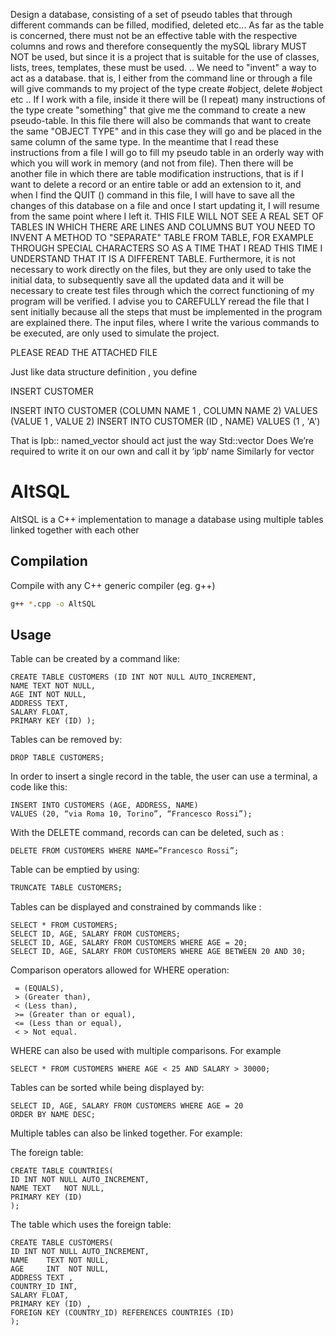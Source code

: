 Design a database, consisting of a set of pseudo tables that through different commands can be filled, modified, deleted etc...
As far as the table is concerned, there must not be an effective table with the respective columns and rows and therefore consequently the mySQL library MUST NOT be used, but since it is a project that is suitable for the use of classes, lists, trees, templates, these must be used. ..
We need to "invent" a way to act as a database.
that is, I either from the command line or through a file will give commands to my project of the type create #object, delete #object etc ..
If I work with a file, inside it there will be (I repeat) many instructions of the type create "something" that give me the command to create a new pseudo-table.
In this file there will also be commands that want to create the same "OBJECT TYPE" and in this case they will go and be placed in the same column of the same type.
In the meantime that I read these instructions from a file I will go to fill my pseudo table in an orderly way with which you will work in memory (and not from file).
Then there will be another file in which there are table modification instructions, that is if I want to delete a record or an entire table or add an extension to it, and when I find the QUIT () command in this file, I will have to save all the changes of this database on a file and once I start updating it, I will resume from the same point where I left it.
THIS FILE WILL NOT SEE A REAL SET OF TABLES IN WHICH THERE ARE LINES AND COLUMNS BUT YOU NEED TO INVENT A METHOD TO "SEPARATE" TABLE FROM TABLE, FOR EXAMPLE THROUGH SPECIAL CHARACTERS SO AS A TIME THAT I READ THIS TIME I UNDERSTAND THAT IT IS A DIFFERENT TABLE.
Furthermore, it is not necessary to work directly on the files, but they are only used to take the initial data, to subsequently save all the updated data and it will be necessary to create test files through which the correct functioning of my program will be verified.
I advise you to CAREFULLY reread the file that I sent initially because all the steps that must be implemented in the program are explained there.
The input files, where I write the various commands to be executed, are only used to simulate the project.

PLEASE READ THE ATTACHED FILE


Just like data structure definition , you define 

INSERT CUSTOMER 

INSERT INTO CUSTOMER (COLUMN NAME 1 , COLUMN NAME 2) VALUES (VALUE 1 , VALUE 2)
INSERT INTO CUSTOMER (ID , NAME) VALUES (1 , 'A')


That is 
Ipb:: named_vector should act just the way 
Std::vector 
Does
We’re required to write it on our own and call it by ‘ipb‘ name
Similarly for vector


# AltSQL

AltSQL is a C++ implementation to manage a database using multiple tables linked together with each other

## Compilation

Compile with any C++ generic compiler (eg. g++)

```bash
g++ *.cpp -o AltSQL
```

## Usage

Table can be created by a command like:
```
CREATE TABLE CUSTOMERS (ID INT NOT NULL AUTO_INCREMENT, 
NAME TEXT NOT NULL, 
AGE INT NOT NULL, 
ADDRESS TEXT,
SALARY FLOAT, 
PRIMARY KEY (ID) ); 
```

Tables can be removed by:

```
DROP TABLE CUSTOMERS;
```

In order to insert a single record in the table, the user can use a terminal, a code like this: 

```
INSERT INTO CUSTOMERS (AGE, ADDRESS, NAME) 
VALUES (20, “via Roma 10, Torino”, “Francesco Rossi”); 
```

With the DELETE command, records can can be deleted, such as : 
```
DELETE FROM CUSTOMERS WHERE NAME=”Francesco Rossi”;
```

Table can be emptied by using: 
```bash
TRUNCATE TABLE CUSTOMERS;
```

Tables can be displayed and constrained by commands like :
```
SELECT * FROM CUSTOMERS;
SELECT ID, AGE, SALARY FROM CUSTOMERS;
SELECT ID, AGE, SALARY FROM CUSTOMERS WHERE AGE = 20; 
SELECT ID, AGE, SALARY FROM CUSTOMERS WHERE AGE BETWEEN 20 AND 30;

```

Comparison operators allowed for WHERE operation:
```
 = (EQUALS), 
 > (Greater than), 
 < (Less than), 
 >= (Greater than or equal), 
 <= (Less than or equal), 
 < > Not equal.

```
WHERE can also be used with multiple comparisons. For example
```
SELECT * FROM CUSTOMERS WHERE AGE < 25 AND SALARY > 30000;
```

Tables can be sorted while being displayed by:
```
SELECT ID, AGE, SALARY FROM CUSTOMERS WHERE AGE = 20 
ORDER BY NAME DESC; 

```

Multiple tables can also be linked together. For example:

The foreign table:
```
CREATE TABLE COUNTRIES(
ID INT NOT NULL AUTO_INCREMENT, 
NAME TEXT 	NOT NULL, 
PRIMARY KEY (ID)
); 
```
The table which uses the foreign table:
```
CREATE TABLE CUSTOMERS( 
ID INT NOT NULL AUTO_INCREMENT, 
NAME 	TEXT NOT NULL, 
AGE 	INT	 NOT NULL, 
ADDRESS TEXT , 
COUNTRY_ID INT, 
SALARY FLOAT, 
PRIMARY KEY (ID) ,
FOREIGN KEY (COUNTRY_ID) REFERENCES COUNTRIES (ID) 
);
```


